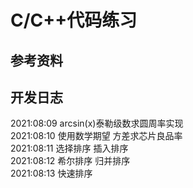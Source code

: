 # C/C++代码练习
## 参考资料  
  
  
## 开发日志
  2021:08:09 arcsin(x)泰勒级数求圆周率实现  
  2021:08:10 使用数学期望 方差求芯片良品率  
  2021:08:11 选择排序 插入排序  
  2021:08:12 希尔排序 归并排序  
  2021:08:13 快速排序  
  
  
  
